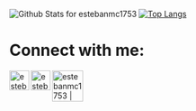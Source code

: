 ![Github Stats for estebanmc1753](https://github-readme-stats.vercel.app/api?username=estebanmc1753&show_icons=true&hide_border=true&title_color=6CA0FF&icon_color=6CA0FF&bg_color=ffffff)
[![Top Langs](https://github-readme-stats.vercel.app/api/top-langs/?username=estebanmc1753&layout=compact)](https://github.com/anuraghazra/github-readme-stats)

# Connect with me:
[<img align="left" alt="estebanmc1753 | GMail" width="35px" src="https://i.imgur.com/YQSSJe5.png" />][gmail]
[<img align="left" alt="estebanmc1753 | Instagram" width="35px" src="https://i.imgur.com/nl4qNj5.png" />][instagram]
[<img align="left" alt="estebanmc1753 | LinkedIn" width="55px" src="https://i.imgur.com/Vahbdkj.png" />][linkedin]

[gmail]: mailto:estebanmc1753@gmail.com?Subject=Contacto
[instagram]: https://www.instagram.com/estebanmc1753/
[linkedin]: https://www.linkedin.com/in/estebanmc1753/
